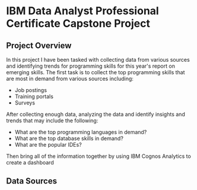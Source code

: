 # IBM Data Analyst Professional Certificate Capstone Project
## Project Overview
In this project I  have been tasked with collecting data from various sources and identifying trends for programming skills for this year's report on emerging skills. The first task is to collect the top programming skills that are most in demand from various sources including:
<ul>
  <li>Job postings</li>
  <li>Training portals</li>
  <li>Surveys</li>
</ul>
After collecting enough data, analyzing the data and identify insights and trends that may include the following:
<ul>
  <li>What are the top programming languages in demand?</li>
  <li>What are the top database skills in demand?</li>
  <li>What are the popular IDEs?</li>
</ul>
Then bring all of the information together by using  IBM Cognos Analytics to create a dashboard

## Data Sources
